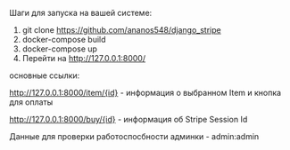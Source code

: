 Шаги для запуска на вашей системе:

1. git clone https://github.com/ananos548/django_stripe
2. docker-compose build
3. docker-compose up
4. Перейти на http://127.0.0.1:8000/

основные ссылки:

http://127.0.0.1:8000/item/{id} - информация о выбранном Item и кнопка для оплаты

http://127.0.0.1:8000/buy/{id} - информация об Stripe Session Id

Данные для проверки работоспосбности админки - admin:admin 

